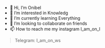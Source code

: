 - 👋 Hi, I’m  Onibel
- 👀 I’m interested in  Knowledg
- 🌱 I’m currently learning  Everything
- 💞️ I’m looking to collaborate on  friends
- 📫 How to reach me  my instagram
I_am_on_l 
> Telegram: I_am_on_ws

<!---
Arisakss/Arisakss is a ✨ special ✨ repository because its `README.md` (this file) appears on your GitHub profile.
You can click the Preview link to take a look at your changes.
--->
